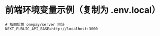 # 前端环境变量示例（复制为 .env.local）

```env
# 指向后端 onepay/server 地址
NEXT_PUBLIC_API_BASE=http://localhost:3000
```
